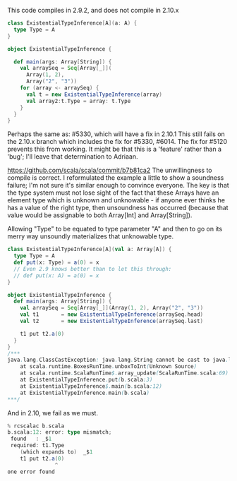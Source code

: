 This code compiles in 2.9.2, and does not compile in 2.10.x

```scala
class ExistentialTypeInference[A](a: A) {
  type Type = A
}

object ExistentialTypeInference {

  def main(args: Array[String]) {
    val arraySeq = Seq[Array[_]](
      Array(1, 2),
      Array("2", "3"))
    for (array <- arraySeq) {
      val t = new ExistentialTypeInference(array)
      val array2:t.Type = array: t.Type
    }
  }
}
```
Perhaps the same as: #5330, which will have a fix in 2.10.1
This still fails on the 2.10.x branch which includes the fix for #5330, #6014.
The fix for #5120 prevents this from working. It might be that this is a 'feature' rather than a 'bug'; I'll leave that determination to Adriaan.

https://github.com/scala/scala/commit/b7b81ca2
The unwillingness to compile is correct. I reformulated the example a little to show a soundness failure; I'm not sure it's similar enough to convince everyone. The key is that the type system must not lose sight of the fact that these Arrays have an element type which is unknown and unknowable - if anyone ever thinks he has a value of the right type, then unsoundness has occurred (because that value would be assignable to both Array[Int] and Array[String]).

Allowing "Type" to be equated to type parameter "A" and then to go on its merry way unsoundly materializes that unknowable type.

```scala
class ExistentialTypeInference[A](val a: Array[A]) {
  type Type = A
  def put(x: Type) = a(0) = x
  // Even 2.9 knows better than to let this through:
  // def put(x: A) = a(0) = x
}

object ExistentialTypeInference {
  def main(args: Array[String]) {
    val arraySeq = Seq[Array[_]](Array(1, 2), Array("2", "3"))
    val t1       = new ExistentialTypeInference(arraySeq.head)
    val t2       = new ExistentialTypeInference(arraySeq.last)

    t1 put t2.a(0)
  }
}
/***
java.lang.ClassCastException: java.lang.String cannot be cast to java.lang.Integer
	at scala.runtime.BoxesRunTime.unboxToInt(Unknown Source)
	at scala.runtime.ScalaRunTime$.array_update(ScalaRunTime.scala:69)
	at ExistentialTypeInference.put(b.scala:3)
	at ExistentialTypeInference$.main(b.scala:12)
	at ExistentialTypeInference.main(b.scala)
***/
```
And in 2.10, we fail as we must.
```scala
% rcscalac b.scala 
b.scala:12: error: type mismatch;
 found   : _$1
 required: t1.Type
    (which expands to)  _$1
    t1 put t2.a(0)
               ^
one error found
```
